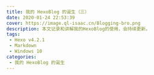 ```yaml
---
title: 我的 HexoBlog 的诞生（三）
date: 2020-01-24 22:53:39
cover: https://image.ql-isaac.cn/Blogging-bro.png
description: 本文记录和讲解我的HexoBlog的使用，会持续更新。
tags:
 - Hexo v4.2.1
 - Markdown
 - Windows 10
categories:
 - 我的 HexoBlog 的诞生
---
```


